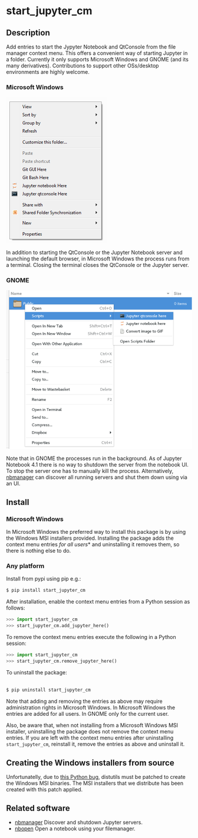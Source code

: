 # start_jupyter_cm

## Description

Add entries to start the Jypyter Notebook and QtConsole from the file manager
context menu. This offers a convenient way of starting Jupyter in a folder.
Currently it only supports Microsoft Windows and GNOME (and its many
derivatives). Contributions to support other OSs/desktop environments are highly
welcome.

### Microsoft Windows
![Jupyter context menu entries in windows](/images/jupyter_cm_windows.png)

In addition to starting the QtConsole or the Jupyter Notebook server and
launching the default browser, in Microsoft Windows the process runs from a
terminal. Closing the terminal closes the QtConsole or the Jupyter server.

### GNOME

![Jupyter context menu entries in windows](/images/jupyter_cm_gnome.png)

Note that in GNOME the processes run in the background. As of Jupyter Notebook
4.1 there is no way to shutdown the server from the notebook UI. To stop
the server one has to manually kill the process. Alternatively, [nbmanager](https://github.com/takluyver/nbmanager) can discover all running
servers and shut them down using via an UI.

## Install

### Microsoft Windows

In Microsoft Windows the preferred way to install this package is by using the
Windows MSI installers provided. Installing the package adds the context menu
entries *for all users** and uninstalling it removes them, so there is nothing
else to do.

### Any platform

Install from pypi using pip e.g.:

```bash
$ pip install start_jupyter_cm
```

After installation, enable the context menu entries from a Python session as
follows:

```python
>>> import start_jupyter_cm
>>> start_jupyter_cm.add_jupyter_here()
```

To remove the context menu entries execute the following in a Python session:

```python
>>> import start_jupyter_cm
>>> start_jupyter_cm.remove_jupyter_here()
```

To uninstall the package:


```bash

$ pip uninstall start_jupyter_cm

```

Note that adding and removing the entries as above may require administration
rights in Microsoft Windows. In Microsoft Windows the entries are added for
all users. In GNOME only for the current user.

Also, be aware that, when not installing from a Microsoft Windows MSI installer,
uninstalling the package does not remove the context menu entries. If you are
left with the context menu entries after uninstalling `start_jupyter_cm`,
reinstall it, remove the entries as above and uninstall it.

## Creating the Windows installers from source

Unfortunatelly, due to [this Python bug](http://bugs.python.org/issue13276),
distutils must be patched to create the Windows MSI binaries.
The MSI installers that we distribute has been created with this patch applied.

## Related software

* [nbmanager](https://github.com/takluyver/nbmanager) Discover and shutdown
  Jupyter servers.
* [nbopen](https://github.com/takluyver/nbopen) Open a notebook using your
  filemanager.

 
